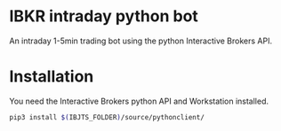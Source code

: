 # IBKR intraday python bot

An intraday 1-5min trading bot using the python Interactive Brokers API.

# Installation

You need the Interactive Brokers python API and Workstation installed.

```bash
pip3 install $(IBJTS_FOLDER)/source/pythonclient/
```
